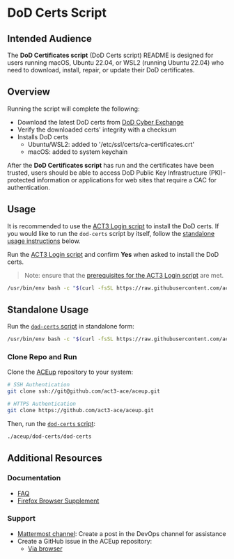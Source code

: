 # DoD Certs Script

## Intended Audience

The **DoD Certificates script** (DoD Certs script) README is designed for users running macOS, Ubuntu 22.04, or WSL2 (running Ubuntu 22.04) who need to download, install, repair, or update their DoD certificates.

## Overview

Running the script will complete the following:

- Download the latest DoD certs from [DoD Cyber Exchange](https://public.cyber.mil/pki-pke/)
- Verify the downloaded certs' integrity with a checksum
- Installs DoD certs
  - Ubuntu/WSL2: added to '/etc/ssl/certs/ca-certificates.crt'
  - macOS: added to system keychain

After the **DoD Certificates script** has run and the certificates have been trusted, users should be able to access DoD Public Key Infrastructure (PKI)-protected information or applications for web sites that require a CAC for authentication.

## Usage

It is recommended to use the [ACT3 Login script](../act3-login/README.md) to install the DoD certs. If you would like to run the `dod-certs` script by itself, follow the [standalone usage instructions](#standalone-usage) below.

Run the [ACT3 Login script](../act3-login/README.md) and confirm **Yes** when asked to install the DoD certs.

> Note: ensure that the [prerequisites for the ACT3 Login script](../act3-login/README.md#prerequisites) are met.

<!-- act3-pt ../act3-login/README.md lines:42-45 -->
<!-- ref:b93a637fe804ccc80ec62cedfec1184d00a07930 -->
```sh
/usr/bin/env bash -c "$(curl -fsSL https://raw.githubusercontent.com/act3-ace/aceup/main/act3-login/act3-login)"
```
<!-- act3-pt end -->

## Standalone Usage

Run the [`dod-certs` script](./dod-certs) in standalone form:

```sh
/usr/bin/env bash -c "$(curl -fsSL https://raw.githubusercontent.com/act3-ace/aceup/main/dod-certs/dod-certs)"
```

### Clone Repo and Run

Clone the [ACEup](https://github.com/act3-ace/aceup) repository to your system:

```sh
# SSH Authentication
git clone ssh://git@github.com/act3-ace/aceup.git

# HTTPS Authentication
git clone https://github.com/act3-ace/aceup.git
```

Then, run the [`dod-certs` script](./dod-certs):

```sh
./aceup/dod-certs/dod-certs
```

## Additional Resources

### Documentation

- [FAQ](../docs/troubleshooting-faq.md)
- [Firefox Browser Supplement](../docs/apt-firefox-supplement.md)

### Support

- [Mattermost channel](https://chat.git.act3-ace.com/act3/channels/devops): Create a post in the DevOps channel for assistance
- Create a GitHub issue in the ACEup repository:
  - [Via browser](https://git.act3-ace.com/ace/aceup/-/issues/new)
